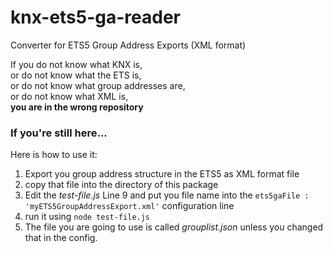 # knx-ets5-ga-reader
Converter for ETS5 Group Address Exports (XML format) 

If you do not know what KNX is,  
or do not know what the ETS is,  
or do not know what group addresses are,  
or do not know what XML is,  
**you are in the wrong repository**  

### If you're still here...
Here is how to use it:

1. Export you group address structure in the ETS5 as XML format file
2. copy that file into the directory of this package
3. Edit the *test-file.js* Line 9 and put you file name into the `ets5gaFile : 'myETS5GroupAddressExport.xml'` configuration line
4. run it using `node test-file.js`
5. The file you are going to use is called *grouplist.json* unless you changed that in the config.   

